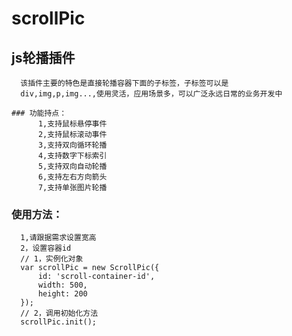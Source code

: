 scrollPic
=========

## js轮播插件

      该插件主要的特色是直接轮播容器下面的子标签，子标签可以是
      div,img,p,img...,使用灵活，应用场景多，可以广泛永远日常的业务开发中
```
### 功能持点：
      1,支持鼠标悬停事件
      2,支持鼠标滚动事件
      3,支持双向循环轮播
      4,支持数字下标索引
      5,支持双向自动轮播
      6,支持左右方向箭头
      7,支持单张图片轮播
```
### 使用方法：
      1,请跟据需求设置宽高
      2，设置容器id
      // 1，实例化对象
      var scrollPic = new ScrollPic({
          id: 'scroll-container-id',
          width: 500,
          height: 200
      });
      // 2，调用初始化方法
      scrollPic.init();
 
